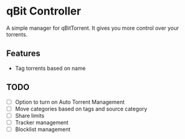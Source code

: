 # qBit Controller

A simple manager for qBitTorrent. It gives you more control over your torrents.

## Features
- Tag torrents based on name

## TODO
- [ ] Option to turn on Auto Torrent Management
- [ ] Move categories based on tags and source category
- [ ] Share limits
- [ ] Tracker management
- [ ] Blocklist management